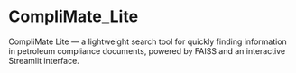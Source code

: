 # CompliMate_Lite
CompliMate Lite — a lightweight search tool for quickly finding information in petroleum compliance documents, powered by FAISS and an interactive Streamlit interface.
